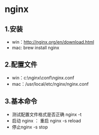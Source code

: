 # nginx

## 1.安装
* win：<http://nginx.org/en/download.html>
* mac: brew install nginx

## 2.配置文件
* win：c:\nginx\conf\nginx.conf
* mac：/usr/local/etc/nginx/nginx.conf
## 3.基本命令
* 测试配置文件格式是否正确 nginx -t
* 启动 nginx  ：  重启 nginx -s reload
* 停止nginx -s stop